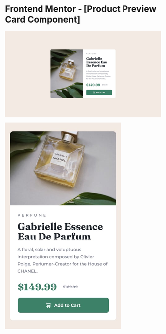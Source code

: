 # Frontend Mentor - [Product Preview Card Component]

![Desktop Preview](./design/desktop-design.jpg)

![Mobile Preview](./design/mobile-design.jpg)
